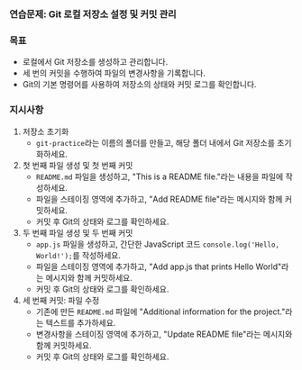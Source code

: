 ### 연습문제: Git 로컬 저장소 설정 및 커밋 관리

### 목표

- 로컬에서 Git 저장소를 생성하고 관리합니다.
- 세 번의 커밋을 수행하여 파일의 변경사항을 기록합니다.
- Git의 기본 명령어를 사용하여 저장소의 상태와 커밋 로그를 확인합니다.

### 지시사항

1. 저장소 초기화
    - `git-practice`라는 이름의 폴더를 만들고, 해당 폴더 내에서 Git 저장소를 초기화하세요.
2. 첫 번째 파일 생성 및 첫 번째 커밋
    - `README.md` 파일을 생성하고, "This is a README file."라는 내용을 파일에 작성하세요.
    - 파일을 스테이징 영역에 추가하고, "Add README file"라는 메시지와 함께 커밋하세요.
    - 커밋 후 Git의 상태와 로그를 확인하세요.
3. 두 번째 파일 생성 및 두 번째 커밋
    - `app.js` 파일을 생성하고, 간단한 JavaScript 코드 `console.log('Hello, World!');`를 작성하세요.
    - 파일을 스테이징 영역에 추가하고, "Add app.js that prints Hello World"라는 메시지와 함께 커밋하세요.
    - 커밋 후 Git의 상태와 로그를 확인하세요.
4. 세 번째 커밋: 파일 수정
    - 기존에 만든 `README.md` 파일에 "Additional information for the project."라는 텍스트를 추가하세요.
    - 변경사항을 스테이징 영역에 추가하고, "Update README file"라는 메시지와 함께 커밋하세요.
    - 커밋 후 Git의 상태와 로그를 확인하세요.